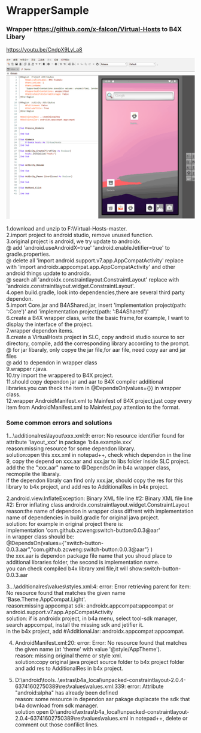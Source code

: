 # WrapperSample 

### Wrapper https://github.com/x-falcon/Virtual-Hosts to B4X Libary  

https://youtu.be/CndpX9LyLa8   

![image](https://github.com/laomms/WrapperSample/blob/main/test.gif)  


1.download and unzip to F:\Virtual-Hosts-master.  
2.import project to android studio, remove unused function.  
3.original project is android, we try update to androidx.  
   @ add 'android.useAndroidX=true'  'android.enableJetifier=true' to gradle.properties.  
   @ delete all 'import android.support.v7.app.AppCompatActivity' replace with 'import androidx.appcompat.app.AppCompatActivity'  and other android things update to androidx.  
   @ search all 'androidx.constraintlayout.ConstraintLayout' replace with 'androidx.constraintlayout.widget.ConstraintLayout'.  
4.open build.gradle, look into dependencies,there are several third party dependon.  
5.import Core.jar and B4AShared.jar, insert 'implementation project(path: ':Core')'  and  'implementation project(path: ':B4AShared')'  
6.create a B4X wrapper class, write the basic frame,for example, I want to display the interface of the project.  
7.wrapper dependon items.  
8.create a VirtualHosts project in SLC, copy android studio source to scr directory, compile, add the corresponding library according to the prompt.  
  @ for jar libaraly, only copye the jar file,for aar file, need copy aar and jar files  
  @ add to dependon in wrapper class  
9.wrapper r.java.   
10.try import the wrappered to B4X project.  
11.should copy dependon jar and aar to B4X compiler additional libraries.you can theck the item in @DependsOn(values={}) in wrapper class.      
12.wrapper AndroidManifest.xml to Mainfest of B4X project,just copy every item from AndroidManifest.xml to Mainfest,pay attention to the format.  


### Some common errors and solutions  
1...\additionalres\layout\xxx.xml:9: error: No resource identifier found for attribute 'layout_xxx' in package 'b4a.example.xxx'  
reason:missing resource for some dependon library.  
solution:open this xxx.xml in notepad++, check which dependon in the line 9, copy the depend on xxx.aar and xxx.jar to libs folder inside SLC project.  
add the the "xxx.aar" name to @DependsOn in b4a wrapper class, recmopile the libaraly.  
if the dependon libraly can find only xxx.jar, should copy the res for this library to b4x project, and add res to AdditionalRes in b4x project.  

2.android.view.InflateException: Binary XML file line #2: Binary XML file line #2: Error inflating class androidx.constraintlayout.widget.ConstraintLayout  
reason:the name of dependon in wrapper class diffrent with implementation name of dependencies in build.gradle for original java project.  
solution: for example in original project there is:  
implementation 'com.github.zcweng:switch-button:0.0.3@aar'  
in wrapper class should be:  
@DependsOn(values={"switch-button-0.0.3.aar","com.github.zcweng:switch-button:0.0.3@aar"} )  
the xxx.aar is dependon package file name that you shoud place to additional libraries folder, the second is implementation name.  
you can check compiled b4x library xml file,it will show:<dependsOn>switch-button-0.0.3.aar</dependsOn>  

3...\additionalres\values\styles.xml:4: error: Error retrieving parent for item: No resource found that matches the given name 'Base.Theme.AppCompat.Light'.  
reason:missing appcompat sdk: androidx.appcompat:appcompat or android.support.v7.app.AppCompatActivity  
solution: if is androidx project, in b4a menu, select tool-sdk manager, search appcompat, install the missing sdk and jetifier it.  
in the b4x project, add #AdditionalJar: androidx.appcompat:appcompat.     

4. AndroidManifest.xml:20: error: Error: No resource found that matches the given name (at 'theme' with value '@style/AppTheme').  
reason: missing original theme or style xml.  
solution:copy original java project source folder to b4x project folder and add res to AdditionalRes in b4x project.    

5. D:\android\tools\..\extras\b4a_local\unpacked-constraintlayout-2.0.4-63741602750389\res\values\values.xml:339: error: Attribute "android:alpha" has already been defined  
reason: some resource in dependon aar pakage duplacate the sdk that b4a download from sdk manager.  
solution open D:\android\extras\b4a_local\unpacked-constraintlayout-2.0.4-63741602750389\res\values\values.xml in notepad++, delete or comment out those confilict lines.  














